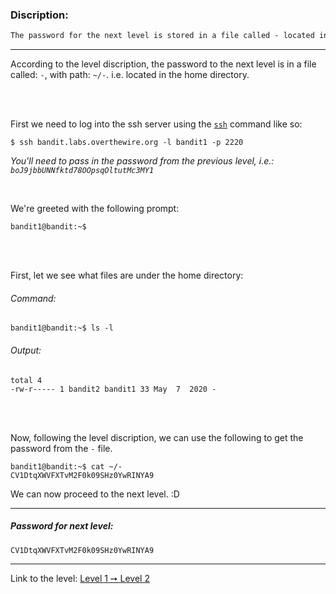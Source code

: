 ### Discription:
```txt
The password for the next level is stored in a file called - located in the home directory
```
---

According to the level discription, the password to the next level is in a file called: `-`, with path: `~/-`. i.e. located in the home directory.

<br>
<br>

First we need to log into the ssh server using the [`ssh`](https://linux.die.net/man/1/ssh) command like so:

```shell
$ ssh bandit.labs.overthewire.org -l bandit1 -p 2220
```

_You'll need to pass in the password from the previous level, i.e.: `boJ9jbbUNNfktd78OOpsqOltutMc3MY1`_

<br>

We're greeted with the following prompt:

```shell
bandit1@bandit:~$
```

<br>
<br>

First, let we see what files are under the home directory:

###### Command:
```shell
bandit1@bandit:~$ ls -l
```

###### Output:
```
total 4
-rw-r----- 1 bandit2 bandit1 33 May  7  2020 -
```


<br>
<br>


Now, following the level discription, we can use the following to get the password from the `-` file.

```shell
bandit1@bandit:~$ cat ~/-
CV1DtqXWVFXTvM2F0k09SHz0YwRINYA9
```

We can now proceed to the next level. :D

---

##### Password for next level:
    CV1DtqXWVFXTvM2F0k09SHz0YwRINYA9

---

Link to the level: [Level 1 ➙ Level 2](https://overthewire.org/wargames/bandit/bandit2.html)
